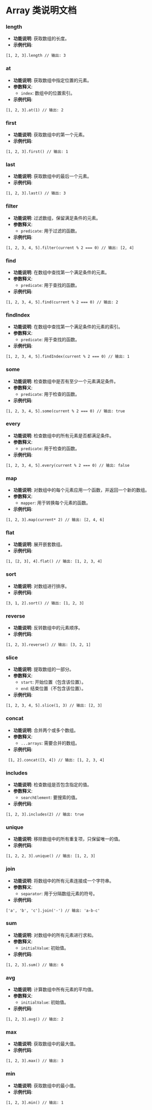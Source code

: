 
# Array 类说明文档

### length   <a id='length'></a>
- **功能说明**: 获取数组的长度。
- **示例代码**:
 
```
[1, 2, 3].length // 输出: 3
```


### at   <a id='at'></a>
- **功能说明**: 获取数组中指定位置的元素。
- **参数释义**: 
  - `index`: 数组中的位置索引。
- **示例代码**: 

```
[1, 2, 3].at(1) // 输出: 2
```


### first   <a id='first'></a>
- **功能说明**: 获取数组中的第一个元素。
- **示例代码**: 

```
[1, 2, 3].first() // 输出: 1
```


### last   <a id='last'></a>
- **功能说明**: 获取数组中的最后一个元素。
- **示例代码**: 

```
[1, 2, 3].last() // 输出: 3
```


### filter   <a id='filter'></a>
- **功能说明**: 过滤数组，保留满足条件的元素。
- **参数释义**: 
  - `predicate`: 用于过滤的函数。
- **示例代码**:
 
```
[1, 2, 3, 4, 5].filter(current % 2 === 0) // 输出: [2, 4]
```


### find   <a id='find'></a>
- **功能说明**: 在数组中查找第一个满足条件的元素。
- **参数释义**: 
  - `predicate`: 用于查找的函数。
- **示例代码**: 

```
[1, 2, 3, 4, 5].find(current % 2 === 0) // 输出: 2
```


### findIndex   <a id='findIndex'></a>
- **功能说明**: 在数组中查找第一个满足条件的元素的索引。
- **参数释义**: 
  - `predicate`: 用于查找的函数。
- **示例代码**: 

```
[1, 2, 3, 4, 5].findIndex(current % 2 === 0) // 输出: 1
```


### some   <a id='some'></a>
- **功能说明**: 检查数组中是否有至少一个元素满足条件。
- **参数释义**: 
  - `predicate`: 用于检查的函数。
- **示例代码**: 

```
[1, 2, 3, 4, 5].some(current % 2 === 0) // 输出: true
```


### every   <a id='every'></a>
- **功能说明**: 检查数组中的所有元素是否都满足条件。
- **参数释义**: 
  - `predicate`: 用于检查的函数。
- **示例代码**: 
```
[1, 2, 3, 4, 5].every(current % 2 === 0) // 输出: false
```


### map   <a id='map'></a>
- **功能说明**: 对数组中的每个元素应用一个函数，并返回一个新的数组。
- **参数释义**: 
  - `mapper`: 用于转换每个元素的函数。
- **示例代码**: 

```
[1, 2, 3].map(current* 2) // 输出: [2, 4, 6]
```


### flat   <a id='flat'></a>
- **功能说明**: 展开嵌套数组。
- **示例代码**: 

```
[1, [2, 3], 4].flat() // 输出: [1, 2, 3, 4]
```


### sort   <a id='sort'></a>
- **功能说明**: 对数组进行排序。
- **示例代码**: 

```
[3, 1, 2].sort() // 输出: [1, 2, 3]
```


### reverse   <a id='reverse'></a>
- **功能说明**: 反转数组中的元素顺序。
- **示例代码**: 

```
[1, 2, 3].reverse() // 输出: [3, 2, 1]
```


### slice   <a id='slice'></a>
- **功能说明**: 提取数组的一部分。
- **参数释义**: 
  - `start`: 开始位置（包含该位置）。
  - `end`: 结束位置（不包含该位置）。
- **示例代码**: 

```
[1, 2, 3, 4, 5].slice(1, 3) // 输出: [2, 3]
```


### concat   <a id='concat'></a>
- **功能说明**: 合并两个或多个数组。
- **参数释义**: 
  - `...arrays`: 需要合并的数组。
- **示例代码**: 

```
 [1, 2].concat([3, 4]) // 输出: [1, 2, 3, 4]
```


### includes   <a id='includes'></a>
- **功能说明**: 检查数组是否包含指定的值。
- **参数释义**: 
  - `searchElement`: 要搜索的值。
- **示例代码**:
 
```
[1, 2, 3].includes(2) // 输出: true
```


### unique   <a id='unique'></a>
- **功能说明**: 移除数组中的所有重复项，只保留唯一的值。
- **示例代码**:
 
```
[1, 2, 2, 3].unique() // 输出: [1, 2, 3]
```


### join   <a id='join'></a>
- **功能说明**: 将数组中的所有元素连接成一个字符串。
- **参数释义**: 
  - `separator`: 用于分隔数组元素的符号。
- **示例代码**: 

```
['a', 'b', 'c'].join('-') // 输出: 'a-b-c'
```


### sum   <a id='sum'></a>
- **功能说明**: 对数组中的所有元素进行求和。
- **参数释义**: 
  - `initialValue`: 初始值。
- **示例代码**: 

```
[1, 2, 3].sum() // 输出: 6
```


### avg   <a id='avg'></a>
- **功能说明**: 计算数组中所有元素的平均值。
- **参数释义**: 
  - `initialValue`: 初始值。
- **示例代码**: 

```
[1, 2, 3].avg() // 输出: 2
```


### max   <a id='max'></a>
- **功能说明**: 获取数组中的最大值。
- **示例代码**: 

```
[1, 2, 3].max() // 输出: 3
```


### min   <a id='min'></a>
- **功能说明**: 获取数组中的最小值。
- **示例代码**: 

```
[1, 2, 3].min() // 输出: 1
```




